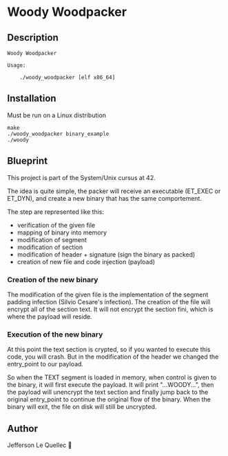 # Woody Woodpacker 

## Description

```
Woody Woodpacker

Usage:

	./woody_woodpacker [elf x86_64]

```

## Installation

Must be run on a Linux distribution

```
make
./woody_woodpacker binary_example
./woody
```

## Blueprint

This project is part of the System/Unix cursus at 42.

The idea is quite simple, the packer will receive an executable (ET_EXEC or ET_DYN), and create a new binary that has the same comportement.

The step are represented like this:
- verification of the given file
- mapping of binary into memory
- modification of segment
- modification of section
- modification of header + signature (sign the binary as packed)
- creation of new file and code injection (payload)

### Creation of the new binary

The modification of the given file is the implementation of the segment padding infection (Silvio Cesare's infection).
The creation of the file will encrypt all of the section text.
It will not encrypt the section fini, which is where the payload will reside.

### Execution of the new binary

At this point the text section is crypted, so if you wanted to execute this code, you will crash.
But in the modification of the header we changed the entry_point to our payload.

So when the TEXT segment is loaded in memory, when control is given to the binary, it will first execute the payload.
It will print "...WOODY...", then the payload will unencrypt the text section and finally jump back to the original entry_point to continue the original flow of the binary.
When the binary will exit, the file on disk will still be uncrypted.

## Author

Jefferson Le Quellec 🐜
